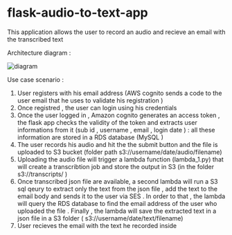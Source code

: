 
# flask-audio-to-text-app 

This application allows the user to record an audio and recieve an email with the transcribed text 


Architecture diagram : 

![diagram](https://user-images.githubusercontent.com/70094057/133929432-1b06f495-b660-4e30-8a32-b2489c5c67b9.JPG)



Use case scenario : 

1) User registers with his email address (AWS cognito sends a code to the user email that he uses to validate his registration ) 
2) Once registred , the user can login using his credentials 
3) Once the user logged in , Amazon cognito generates an access token , the flask app checks the validity of the token and extracts user informations from it (sub id , username , email , login date ) : all these information are stored in a RDS database (MySQL ) 
4)  The user records his audio and hit the the submit button and the file is uploaded to S3 bucket (folder path s3://username/date/audio/filename) 
5)  Uploading the audio file will trigger a lambda function (lambda_1.py) that will create a transcribtion job and store the output in S3 (in the folder s3://transcripts/ ) 
6)  Once transcribed json file are available,  a second lambda will run a S3 sql qeury to extract only the text from the json file , add the text to the email body and sends it to the user via SES . In order to that , the lambda will query the RDS database to find the email address of the user who uploaded the file . Finally , the lambda will save the extracted text in a json file in a S3 folder ( s3://username/date/text/filename)
7)  User recieves the email with the text he recorded inside 


